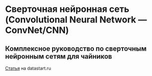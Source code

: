 # Сверточная нейронная сеть (Convolutional Neural Network — ConvNet/CNN)

## Комплексное руководство по сверточным нейронным сетям для чайников

[Статья](https://datastart.ru/blog/read/kompleksnoe-rukovodstvo-po-svertochnym-neyronnym-setyam-dlya-chaynikov) на datastart.ru